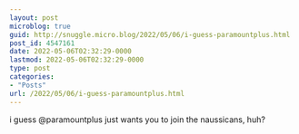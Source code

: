```yaml
---
layout: post
microblog: true
guid: http://snuggle.micro.blog/2022/05/06/i-guess-paramountplus.html
post_id: 4547161
date: 2022-05-06T02:32:29-0000
lastmod: 2022-05-06T02:32:29-0000
type: post
categories:
- "Posts"
url: /2022/05/06/i-guess-paramountplus.html
---
```

<p>i guess @paramountplus just wants you to join the naussicans, huh?</p>
